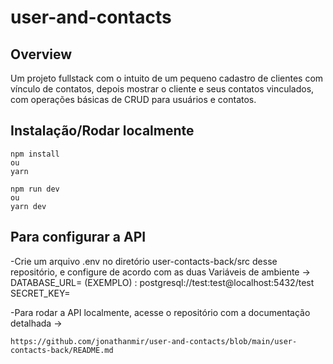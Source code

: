 # user-and-contacts


## Overview
Um projeto fullstack com o intuito de um pequeno cadastro de clientes com vínculo de contatos, depois mostrar o cliente e seus contatos vinculados, com operações básicas de CRUD para usuários e contatos.

## Instalação/Rodar localmente

```shell
npm install
ou
yarn
```

```shell
npm run dev
ou 
yarn dev
```

## Para configurar a API
-Crie um arquivo .env no diretório user-contacts-back/src desse repositório, e configure de acordo com as duas Variáveis de ambiente ->
DATABASE_URL= (EXEMPLO) : postgresql://test:test@localhost:5432/test
SECRET_KEY=


 -Para rodar a API localmente, acesse o repositório com a documentação detalhada ->
```shell
https://github.com/jonathanmir/user-and-contacts/blob/main/user-contacts-back/README.md
```

